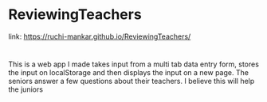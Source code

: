 # ReviewingTeachers
link: https://ruchi-mankar.github.io/ReviewingTeachers/
#
This is a web app I made takes input from a multi tab data entry form, stores the input on localStorage and then displays the input on a new page.
The seniors answer a few questions about their teachers.
I believe this will help the juniors 
